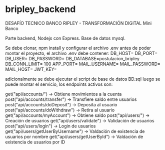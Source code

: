 # bripley_backend
DESAFÍO TECNICO BANCO RIPLEY - TRANSFORMACIÓN DIGITAL
Mini Banco

Parte backend, Nodejs con Express.
Base de datos mysql.

Se debe clonar, npm install y configurar el archivo .env antes de poder montar el proyecto, el archivo .env debe contener:
DB_HOST=
DB_PORT=
DB_USER=
DB_PASSWORD=
DB_DATABASE=postulacion_bripley
DB_CONN_LIMIT= 100
APP_PORT= 
MAIL_USERNAME= 
MAIL_PASSWORD= 
MAIL_HOST= 
JWT_KEY=

adicionalmente se debe ejecutar el script de base de datos BD.sql
luego se puede montar el servicio, los endpoints activos son:

get("api/accounts/") -> Obtiene movimientos a la cuenta
post("api/accounts/transfer") -> Transfiere saldo entre usuarios
post("api/accounts/doDeposit") -> Deposita al usuario
post("api/accounts/doWithdraw") -> Retira al usuario
get("api/accounts/myAccount") -> Obtiene saldo
post("api/users/") -> Creación de usuarios
get("api/users/validate") -> Validación de usuarios
post("api/users/login") -> Login de usuarios
get("api/users/getUserByUsername") -> Valdación de existencia de usuarios por nombre
get("api/users/getUserById") ->  Valdación de existencia de usuarios por ID

